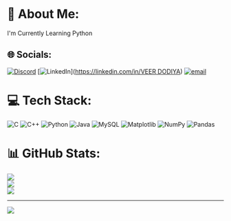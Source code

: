 # 💫 About Me:
I'm Currently Learning Python


## 🌐 Socials:
[![Discord](https://img.shields.io/badge/Discord-%237289DA.svg?logo=discord&logoColor=white)](https://discord.gg/VEER_DODIYA) [![LinkedIn](https://img.shields.io/badge/LinkedIn-%230077B5.svg?logo=linkedin&logoColor=white)]([https://linkedin.com/in/VEER DODIYA](https://www.linkedin.com/in/veer-dodiya-33811932b/)) [![email](https://img.shields.io/badge/Email-D14836?logo=gmail&logoColor=white)](mailto:dodiyaveer12@gmail.com) 

# 💻 Tech Stack:
![C](https://img.shields.io/badge/c-%2300599C.svg?style=flat&logo=c&logoColor=white) ![C++](https://img.shields.io/badge/c++-%2300599C.svg?style=flat&logo=c%2B%2B&logoColor=white) ![Python](https://img.shields.io/badge/python-3670A0?style=flat&logo=python&logoColor=ffdd54) ![Java](https://img.shields.io/badge/java-%23ED8B00.svg?style=flat&logo=openjdk&logoColor=white) ![MySQL](https://img.shields.io/badge/mysql-4479A1.svg?style=flat&logo=mysql&logoColor=white) ![Matplotlib](https://img.shields.io/badge/Matplotlib-%23ffffff.svg?style=flat&logo=Matplotlib&logoColor=black) ![NumPy](https://img.shields.io/badge/numpy-%23013243.svg?style=flat&logo=numpy&logoColor=white) ![Pandas](https://img.shields.io/badge/pandas-%23150458.svg?style=flat&logo=pandas&logoColor=white)
# 📊 GitHub Stats:
![](https://github-readme-stats.vercel.app/api?username=VEER1205&theme=dark&hide_border=false&include_all_commits=false&count_private=false)<br/>
![](https://nirzak-streak-stats.vercel.app/?user=VEER1205&theme=dark&hide_border=false)<br/>
![](https://github-readme-stats.vercel.app/api/top-langs/?username=VEER1205&theme=dark&hide_border=false&include_all_commits=false&count_private=false&layout=compact)

---
[![](https://visitcount.itsvg.in/api?id=VEER1205&icon=0&color=0)](https://visitcount.itsvg.in)

<!-- Proudly created with GPRM ( https://gprm.itsvg.in ) -->
